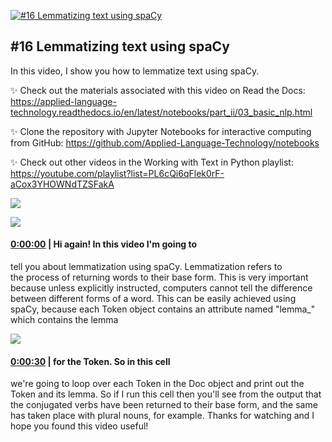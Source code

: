 [![#16 Lemmatizing text using spaCy](https://i.ytimg.com/vi/pvMImQEUlN4/maxresdefault.jpg)](https://www.youtube.com/watch?v=pvMImQEUlN4)

## #16 Lemmatizing text using spaCy

In this video, I show you how to lemmatize text using spaCy.



✨ Check out the materials associated with this video on Read the Docs: https://applied-language-technology.readthedocs.io/en/latest/notebooks/part_ii/03_basic_nlp.html



✨ Clone the repository with Jupyter Notebooks for interactive computing from GitHub: https://github.com/Applied-Language-Technology/notebooks



✨ Check out other videos in the Working with Text in Python playlist: https://youtube.com/playlist?list=PL6cQi6qFlek0rF-aCox3YHOWNdTZSFakA



![](https://i.ytimg.com/vi/pvMImQEUlN4/maxres1.jpg)



![](https://i.ytimg.com/vi/pvMImQEUlN4/maxres2.jpg)



#### [0:00:00](https://www.youtube.com/watch?v=pvMImQEUlN4&t=0) |  Hi again! In this video I'm going to

tell you about lemmatization using spaCy. Lemmatization refers to the process of returning words to their base form. This is very important because unless explicitly instructed, computers cannot tell the difference between different forms of a word. This can be easily achieved using spaCy, because each Token object contains an attribute named "lemma_" which contains the lemma  

![](https://i.ytimg.com/vi/pvMImQEUlN4/maxres3.jpg)



#### [0:00:30](https://www.youtube.com/watch?v=pvMImQEUlN4&t=30) |  for the Token. So in this cell

we're going to loop over each Token in the Doc object and print out the Token and its lemma. So if I run this cell then you'll see from the output that the conjugated verbs have been returned to their base form, and the same has taken place with plural nouns, for example. Thanks for watching and I hope you found this video useful!  